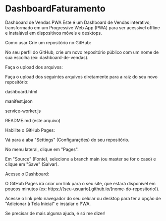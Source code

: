 # DashboardFaturamento
Dashboard de Vendas PWA
Este é um Dashboard de Vendas interativo, transformado em um Progressive Web App (PWA) para ser acessível offline e instalável em dispositivos móveis e desktops.

Como usar
Crie um repositório no GitHub:

No seu perfil do GitHub, crie um novo repositório público com um nome de sua escolha (ex: dashboard-de-vendas).

Faça o upload dos arquivos:

Faça o upload dos seguintes arquivos diretamente para a raiz do seu novo repositório:

dashboard.html

manifest.json

service-worker.js

README.md (este arquivo)

Habilite o GitHub Pages:

Vá para a aba "Settings" (Configurações) do seu repositório.

No menu lateral, clique em "Pages".

Em "Source" (Fonte), selecione a branch main (ou master se for o caso) e clique em "Save" (Salvar).

Acesse o Dashboard:

O GitHub Pages irá criar um link para o seu site, que estará disponível em poucos minutos (ex: https://[seu-usuario].github.io/[nome-do-repositorio]).

Acesse o link pelo navegador do seu celular ou desktop para ter a opção de "Adicionar à Tela Inicial" e instalar o PWA.

Se precisar de mais alguma ajuda, é só me dizer!
